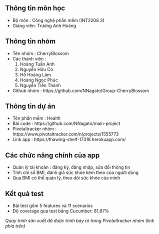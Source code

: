 

<h2>Thông tin môn học </h2>
  <ul>
    <li>Bộ môn : Công nghệ phần mềm (INT2208 3)</li>
    <li>Giảng viên: Trương Anh Hoàng</li>
  </ul> 

<h2>Thông tin nhóm </h2>
  <ul>
    <li>Tên nhóm : CherryBlossom </li>
    <li>Các thành viên : 
      <ol>
        <li>Hoàng Tuấn Anh </li>
        <li>Nguyễn Hữu Có </li>
        <li>Hồ Hoàng Lâm</li>
        <li>Hoàng Ngọc Phúc </li>
        <li>Nguyễn Tiến Thành</li>
      </ol>
    </li>
    <li>Github nhóm : https://github.com/NNagato/Group-CherryBlossom </li>
  </ul>  

<h2>Thông tin dự án</h2>
  <ul>
    <li>Tên phần mềm : Health</li>
    <li>Bài code : https://github.com/NNagato/main-project </li>
    <li>Pivotaltracker nhóm : https://www.pivotaltracker.com/n/projects/1555773 </li>
    <li>Link app : https://thawing-shelf-17318.herokuapp.com/</li>
  </ul>

<h2>Các chức năng chính của app</h2>
  <ul>
    <li>Quản lý tài khoản : đăng ký, đăng nhập, sửa đổi thông tin</li>
    <li>Tính chỉ số BMI, đánh giá sức khỏe kèm theo của người dùng </li>
    <li>Qua BMI có thể quản lý, theo dõi sức khỏe của mình </li>
  </ul>

<h2>Kết quả test </h2>
  <ul>
    <li>Bài test gồm 5 features và 11 scenarios</li>
    <li>Độ coverage qua test bằng Cucumber: 81,87%</li>
  </ul>

<i>Quay trình sản xuất đã được trình bày rõ trong Pivotaltracker nhóm (link phía trên) </i>
